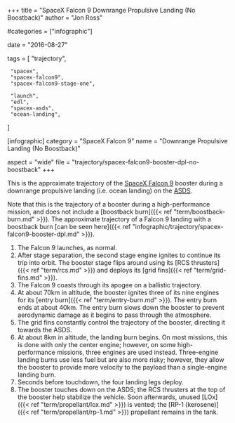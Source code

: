 +++
title = "SpaceX Falcon 9 Downrange Propulsive Landing (No Boostback)"
author = "Jon Ross"

#categories = ["infographic"]

date = "2016-08-27"

tags = [
     "trajectory",
     
     "spacex",
     "spacex-falcon9",
     "spacex-falcon9-stage-one",
     
     "launch",
     "edl",
     "spacex-asds",
     "ocean-landing",
]

[infographic]
category = "SpaceX Falcon 9"
name = "Downrange Propulsive Landing (No Boostback)"

aspect = "wide"
file = "trajectory/spacex-falcon9-booster-dpl-no-boostback"
+++

This is the approximate trajectory of the
[SpaceX Falcon 9](/tags/spacex-falcon9) booster during a downrange
propulsive landing (i.e. ocean landing) on the
[ASDS](/tags/spacex-asds).

Note that this is the trajectory of a booster during a
high-performance mission, and does not include a
[boostback burn]({{< ref "term/boostback-burn.md" >}}). The approximate trajectory of a
Falcon 9 landing with a boostback burn [can be seen here]({{< ref
"infographic/trajectory/spacex-falcon9-booster-dpl.md" >}}).

<!--more-->

1. The Falcon 9 launches, as normal.
2. After stage separation, the second stage engine ignites to continue
   its trip into orbit. The booster stage flips around using its
   [RCS thrusters]({{< ref "term/rcs.md" >}}) and deploys its [grid fins]({{< ref "term/grid-fins.md" >}}).
3. The Falcon 9 coasts through its apogee on a ballistic trajectory.
4. At about 70km in altitude, the booster ignites three of its nine
   engines for its [entry burn]({{< ref "term/entry-burn.md" >}}). The
   entry burn ends at about 40km. The entry burn slows down the
   booster to prevent aerodynamic damage as it begins to pass through
   the atmosphere.
5. The grid fins constantly control the trajectory of the booster,
   directing it towards the ASDS.
6. At about 8km in altitude, the landing burn begins. On most
   missions, this is done with only the center engine; however, on
   some high-performance missions, three engines are used
   instead. Three-engine landing burns use less fuel but are also more
   risky; however, they allow the booster to provide more velocity to
   the payload than a single-engine landing burn.
7. Seconds before touchdown, the four landing legs deploy.
8. The booster touches down on the ASDS; the RCS thrusters at the top
   of the booster help stabilize the vehicle. Soon afterwards, unused
   [LOx]({{< ref "term/propellant/lox.md" >}}) is vented; the [RP-1 (kerosene)]({{< ref
   "term/propellant/rp-1.md" >}}) propellant remains in the tank.
